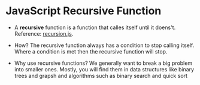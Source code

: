<h1>JavaScript Recursive Function</h1>

- A **recursive** function is a function that calles itself until it doens't. Reference: [recursion.js](recursion.js).

- How? The recursive function always has a condition to stop calling itself. Where a condition is met then the recursive function will stop.

- Why use recursive functions? We generally want to break a big problem into smaller ones. Mostly, you will find them in data structures like binary trees and grapsh and algorithms such as binary search and quick sort
